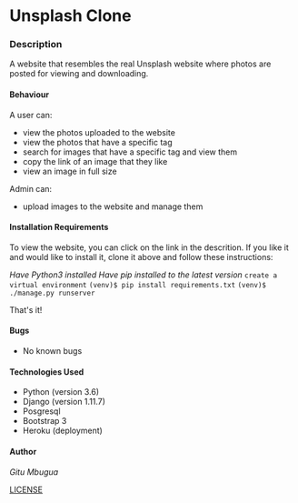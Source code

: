 # Unsplash Clone

### Description
A website that resembles the real Unsplash website where photos are posted for viewing and downloading.

#### Behaviour
A user can:
* view the photos uploaded to the website
* view the photos that have a specific tag
* search for images that have a specific tag and view them
* copy the link of an image that they like
* view an image in full size

Admin can:
* upload images to the website and manage them

#### Installation Requirements
To view the website, you can click on the link in the descrition.
If you like it and would like to install it, clone it above and follow these instructions:

_Have Python3 installed_
_Have pip installed to the latest version_
`create a virtual environment`
`(venv)$ pip install requirements.txt`
`(venv)$ ./manage.py runserver`

That's it!

#### Bugs
* No known bugs

#### Technologies Used
* Python (version 3.6)
* Django (version 1.11.7)
* Posgresql
* Bootstrap 3
* Heroku (deployment)

#### Author
_Gitu Mbugua_

[LICENSE](License)

